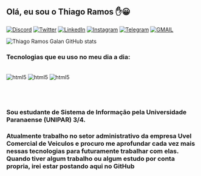 ## Olá, eu sou o Thiago Ramos ✋😀

[![Discord](https://img.shields.io/badge/Discord-7289DA?style=for-the-badge&logo=discord&logoColor=white)](Gordo#7185)
[![Twitter](https://img.shields.io/badge/Twitter-1DA1F2?style=for-the-badge&logo=twitter&logoColor=white)](https://twitter.com/eusouogordao)
[![LinkedIn](https://img.shields.io/badge/LinkedIn-0077B5?style=for-the-badge&logo=linkedin&logoColor=white)](https://www.linkedin.com/in/thiago-ramos-galan-899b23234/)
[![Instagram](https://img.shields.io/badge/Instagram-E4405F?style=for-the-badge&logo=instagram&logoColor=white)](https://www.instagram.com/thiago_ramos_/)
[![Telegram](https://img.shields.io/badge/Telegram-2CA5E0?style=for-the-badge&logo=telegram&logoColor=white)](https://t.me/thiagoramosgalan)
[![GMAIL](https://img.shields.io/badge/Gmail-D14836?style=for-the-badge&logo=gmail&logoColor=white)](thiago.galan@edu.unipar.br)

![Thiago Ramos Galan GitHub stats](https://github-readme-stats.vercel.app/api?username=SarakuraA&show_icons=true&theme=tokyonight)

### Tecnologias que eu uso no meu dia a dia:

<div style="display: inline_block"></br>
 <img  align="center" alt="html5" src="https://img.shields.io/badge/HTML5-E34F26?style=for-the-badge&logo=html5&logoColor=white" />
  <img  align="center" alt="html5" src="https://img.shields.io/badge/CSS3-1572B6?style=for-the-badge&logo=css3&logoColor=white" />
<img  align="center" alt="html5" src="https://img.shields.io/badge/MySQL-00000F?style=for-the-badge&logo=mysql&logoColor=white" />
</div>

<br>
<br>
<br>

### Sou estudante de Sistema de Informação pela Universidade Paranaense (UNIPAR) 3/4.
### Atualmente trabalho no setor administrativo da empresa Uvel Comercial de Veiculos e procuro me aprofundar cada vez mais nessas tecnologias para futuramente trabalhar com elas. Quando tiver algum trabalho ou algum estudo por conta propria, irei estar postando aqui no GitHub
